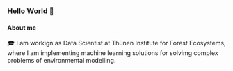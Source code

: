 ### Hello World 👋

#### About me

🎓 I am workign as Data Scientist at Thünen Institute for Forest Ecosystems, where I am implementing machine learning solutions for solvimg complex problems of environmental modelling.


